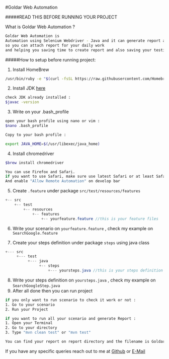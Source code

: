 #Goldar Web Automation

#####READ THIS BEFORE RUNNING YOUR PROJECT

What is Goldar Web Automation ?
```bash
Goldar Web Automation is
Automation using Selenium Webdriver - Java and it can generate report automatically,
so you can attach report for your daily work
and helping you saving time to create report and also saving your testing time.
```

#####How to setup before running project:

1. Install HomeBrew

```bash
/usr/bin/ruby -e "$(curl -fsSL https://raw.githubusercontent.com/Homebrew/install/master/install)"
```
2. Install JDK [here](http://www.oracle.com/technetwork/java/javase/downloads/jdk8-downloads-2133151.html)

```bash
check JDK already installed :
$javac -version
```

3. Write on your .bash_profile

```bash
open your bash profile using nano or vim :
$nano .bash_profile
```

```bash
Copy to your bash profile :

export JAVA_HOME=$(/usr/libexec/java_home)
```

4. Install chromedriver
```bash
$brew install chromedriver
```
```bash
You can use Firefox and Safari.
if you want to use Safari, make sure use latest Safari or at least Safari 10.0
And enable "Allow Remote Automation" on develop bar
```
5. Create `.feature` under package `src/test/resources/features`
```java
+-- src
    +-- test
        +-- resources
            +-- features
                +-- yourfeature.feature //this is your feature files
```
6. Write your scenario on `yourfeature.feature` , check my example on `SearchGoogle.feature`

7. Create your steps definition under package `steps` using java class
```java
+--- src
     +--- test
          +--- java
               +-- steps
                   +--- yoursteps.java //this is your steps definition
```
8. Write your steps definition on `yoursteps.java` , check my example on `SearchGoogleStep.java`
9. After all done then you can run project
```bash
if you only want to run scenario to check it work or not :
1. Go to your scenario
2. Run your Project
```
```bash
if you want to run all your scenario and generate Report :
1. Open your Terminal
2. Go to your directory
3. Type "mvn clean test" or "mvn test"

You can find your report on report directory and the filename is GoldarReport.html
```

If you have any specific queries reach out to me at [Github](https://github.com/raixa) or [E-Mail](mailto:khalif.rinaldi@gmail.com)